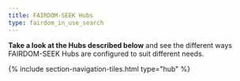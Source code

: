 ```yaml
---
title: FAIRDOM-SEEK Hubs
type: fairdom_in_use_search
---
```


<i class="fa-solid fa-folder-tree"></i>  **Take a look at the Hubs described below** and see the different ways FAIRDOM-SEEK Hubs are configured to suit different needs.

{% include section-navigation-tiles.html type="hub" %}

